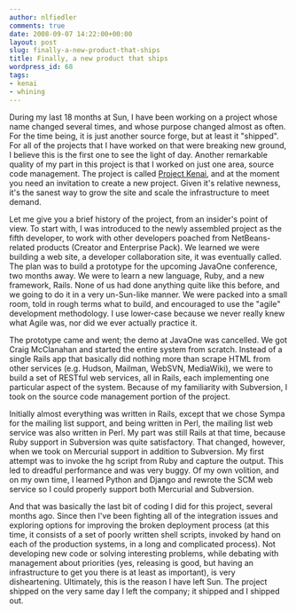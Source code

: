 ```yaml
---
author: nlfiedler
comments: true
date: 2008-09-07 14:22:00+00:00
layout: post
slug: finally-a-new-product-that-ships
title: Finally, a new product that ships
wordpress_id: 68
tags:
- kenai
- whining
---
```


During my last 18 months at Sun, I have been working on a project whose name changed several times, and whose purpose changed almost as often. For the time being, it is just another source forge, but at least it "shipped". For all of the projects that I have worked on that were breaking new ground, I believe this is the first one to see the light of day. Another remarkable quality of my part in this project is that I worked on just one area, source code management. The project is called [Project Kenai](http://kenai.com/), and at the moment you need an invitation to create a new project. Given it's relative newness, it's the sanest way to grow the site and scale the infrastructure to meet demand.

Let me give you a brief history of the project, from an insider's point of view. To start with, I was introduced to the newly assembled project as the fifth developer, to work with other developers poached from NetBeans-related products (Creator and Enterprise Pack). We learned we were building a web site, a developer collaboration site, it was eventually called. The plan was to build a prototype for the upcoming JavaOne conference, two months away. We were to learn a new language, Ruby, and a new framework, Rails. None of us had done anything quite like this before, and we going to do it in a very un-Sun-like manner. We were packed into a small room, told in rough terms what to build, and encouraged to use the "agile" development methodology. I use lower-case because we never really knew what Agile was, nor did we ever actually practice it.

The prototype came and went; the demo at JavaOne was cancelled. We got Craig McClanahan and started the entire system from scratch. Instead of a single Rails app that basically did nothing more than scrape HTML from other services (e.g. Hudson, Mailman, WebSVN, MediaWiki), we were to build a set of RESTful web services, all in Rails, each implementing one particular aspect of the system. Because of my familiarity with Subversion, I took on the source code management portion of the project.

Initially almost everything was written in Rails, except that we chose Sympa for the mailing list support, and being written in Perl, the mailing list web service was also written in Perl. My part was still Rails at that time, because Ruby support in Subversion was quite satisfactory. That changed, however, when we took on Mercurial support in addition to Subversion. My first attempt was to invoke the hg script from Ruby and capture the output. This led to dreadful performance and was very buggy. Of my own volition, and on my own time, I learned Python and Django and rewrote the SCM web service so I could properly support both Mercurial and Subversion.

And that was basically the last bit of coding I did for this project, several months ago. Since then I've been fighting all of the integration issues and exploring options for improving the broken deployment process (at this time, it consists of a set of poorly written shell scripts, invoked by hand on each of the production systems, in a long and complicated process). Not developing new code or solving interesting problems, while debating with management about priorities (yes, releasing is good, but having an infrastructure to get you there is at least as important), is very disheartening. Ultimately, this is the reason I have left Sun. The project shipped on the very same day I left the company; it shipped and I shipped out.
